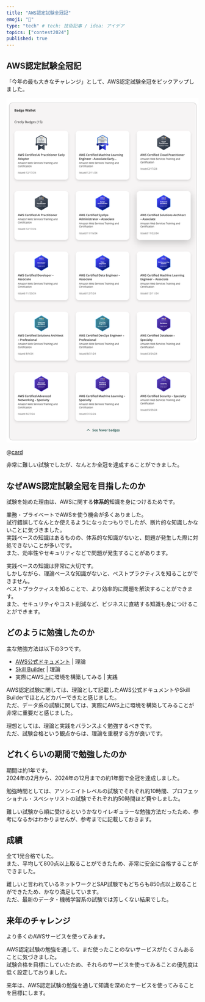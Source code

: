 ```yaml
---
title: "AWS認定試験全冠記"
emoji: "🐷"
type: "tech" # tech: 技術記事 / idea: アイデア
topics: ["contest2024"]
published: true
---
```


## AWS認定試験全冠記

「今年の最も大きなチャレンジ」として、AWS認定試験全冠をピックアップしました。  

![AWS認定試験全冠](/images/aws-certs-2024.png)  

@[card](https://www.credly.com/users/osawa-koki)  

非常に難しい試験でしたが、なんとか全冠を達成することができました。  

## なぜAWS認定試験全冠を目指したのか

試験を始めた理由は、AWSに関する**体系的**知識を身につけるためです。  

業務・プライベートでAWSを使う機会が多くありました。  
試行錯誤してなんとか使えるようになったつもりでしたが、断片的な知識しかないことに気づきました。  
実践ベースの知識はあるものの、体系的な知識がないと、問題が発生した際に対処できないことが多いです。  
また、効率性やセキュリティなどで問題が発生することがあります。  

実践ベースの知識は非常に大切です。  
しかしながら、理論ベースな知識がないと、ベストプラクティスを知ることができません。  
ベストプラクティスを知ることで、より効率的に問題を解決することができます。  
また、セキュリティやコスト削減など、ビジネスに直結する知識も身につけることができます。  

## どのように勉強したのか

主な勉強方法は以下の3つです。 　

- [AWS公式ドキュメント](https://docs.aws.amazon.com/ja_jp/) | 理論
- [Skill Builder](https://skillbuilder.aws/jp) | 理論
- 実際にAWS上に環境を構築してみる | 実践

AWS認定試験に関しては、理論として記載したAWS公式ドキュメントやSkill Builderでほとんどカバーできたと感じました。  
ただ、データ系の試験に関しては、実際にAWS上に環境を構築してみることが非常に重要だと感じました。  

理想としては、理論と実践をバランスよく勉強するべきです。  
ただ、試験合格という観点からは、理論を重視する方が良いです。  

## どれくらいの期間で勉強したのか

期間は約1年です。  
2024年の2月から、2024年の12月までの約1年間で全冠を達成しました。  

勉強時間としては、アソシエイトレベルの試験でそれぞれ約10時間、プロフェッショナル・スペシャリストの試験でそれぞれ約50時間ほど費やしました。  

難しい試験から順に受けるというかなりイレギュラーな勉強方法だったため、参考になるかはわかりませんが、参考までに記載しておきます。  

## 成績

全て1発合格でした。  
また、平均して800点以上取ることができたため、非常に安全に合格することができました。  

難しいと言われているネットワークとSAP試験でもどちらも850点以上取ることができたため、かなり満足しています。  
ただ、最新のデータ・機械学習系の試験では芳しくない結果でした。  

## 来年のチャレンジ

より多くのAWSサービスを使ってみます。 　

AWS認定試験の勉強を通して、まだ使ったことのないサービスがたくさんあることに気づきました。  
試験合格を目標にしていたため、それらのサービスを使ってみることの優先度は低く設定しておりました。  

来年は、AWS認定試験の勉強を通して知識を深めたサービスを使ってみることを目標にします。  
